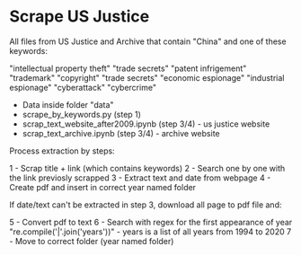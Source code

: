 # Scrape US Justice


All files from US Justice and Archive that contain "China" and one of these keywords:

"intellectual property theft"
"trade secrets"
"patent infrigement"
"trademark"
"copyright"
"trade secrets"
"economic espionage"
"industrial espionage"
"cyberattack"
"cybercrime"


- Data inside folder "data"
- scrape_by_keywords.py (step 1)
- scrap_text_website_after2009.ipynb (step 3/4) - us justice website
- scrap_text_archive.ipynb (step 3/4) - archive website 


Process extraction by steps:

1 - Scrap title + link (which contains keywords)
2 - Search one by one with the link previosly scrapped
3 - Extract text and date from webpage
4 - Create pdf and insert in correct year named folder

If date/text can't be extracted in step 3, download all page to pdf file and:

5 - Convert pdf to text
6 - Search with regex for the first appearance of year "re.compile('|'.join('years'))" - years is a list of all years from 1994 to 2020
7 - Move to correct folder (year named folder)
